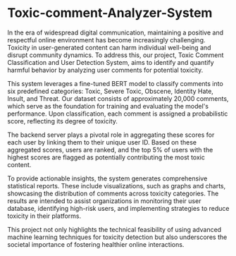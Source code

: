 # Toxic-comment-Analyzer-System
In the era of widespread digital communication, maintaining a positive and respectful online environment has become increasingly challenging. Toxicity in user-generated content can harm individual well-being and disrupt community dynamics. To address this, our project, Toxic Comment Classification and User Detection System, aims to identify and quantify harmful behavior by analyzing user comments for potential toxicity.

This system leverages a fine-tuned BERT model to classify comments into six predefined categories: Toxic, Severe Toxic, Obscene, Identity Hate, Insult, and Threat. Our dataset consists of approximately 20,000 comments, which serve as the foundation for training and evaluating the model's performance. Upon classification, each comment is assigned a probabilistic score, reflecting its degree of toxicity.

The backend server plays a pivotal role in aggregating these scores for each user by linking them to their unique user ID. Based on these aggregated scores, users are ranked, and the top 5% of users with the highest scores are flagged as potentially contributing the most toxic content.

To provide actionable insights, the system generates comprehensive statistical reports. These include visualizations, such as graphs and charts, showcasing the distribution of comments across toxicity categories. The results are intended to assist organizations in monitoring their user database, identifying high-risk users, and implementing strategies to reduce toxicity in their platforms.

This project not only highlights the technical feasibility of using advanced machine learning techniques for toxicity detection but also underscores the societal importance of fostering healthier online interactions.
